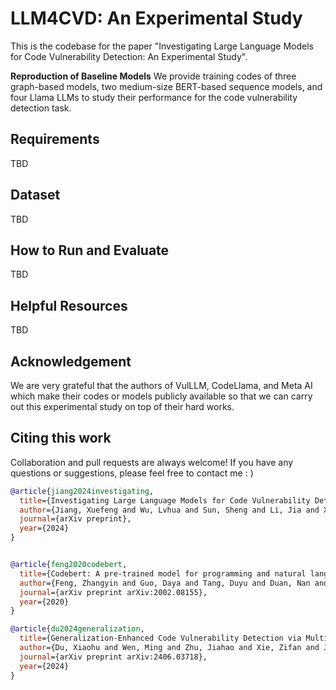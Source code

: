 # LLM4CVD: An Experimental Study

This is the codebase for the paper "Investigating Large Language Models for Code Vulnerability Detection: An Experimental Study".

**Reproduction of Baseline Models**
We provide training codes of three graph-based models, two medium-size BERT-based sequence models, and four Llama LLMs to study their performance for the code vulnerability detection task.  

## Requirements
TBD

## Dataset
TBD

## How to Run and Evaluate
TBD

## Helpful Resources
TBD

## Acknowledgement

We are very grateful that the authors of VulLLM, CodeLlama, and Meta AI which make their codes or models publicly available so that we can carry out this experimental study on top of their hard works.

## Citing this work
Collaboration and pull requests are always welcome! If you have any questions or suggestions, please feel free to contact me : )

```bibtex
@article{jiang2024investigating,
  title={Investigating Large Language Models for Code Vulnerability Detection: An Experimental Study},
  author={Jiang, Xuefeng and Wu, Lvhua and Sun, Sheng and Li, Jia and Xue, Jingjing and Wang, Yuwei and Wu, Tingting and Liu, Min},
  journal={arXiv preprint},
  year={2024}
}


@article{feng2020codebert,
  title={Codebert: A pre-trained model for programming and natural languages},
  author={Feng, Zhangyin and Guo, Daya and Tang, Duyu and Duan, Nan and Feng, Xiaocheng and Gong, Ming and Shou, Linjun and Qin, Bing and Liu, Ting and Jiang, Daxin and others},
  journal={arXiv preprint arXiv:2002.08155},
  year={2020}
}

@article{du2024generalization,
  title={Generalization-Enhanced Code Vulnerability Detection via Multi-Task Instruction Fine-Tuning},
  author={Du, Xiaohu and Wen, Ming and Zhu, Jiahao and Xie, Zifan and Ji, Bin and Liu, Huijun and Shi, Xuanhua and Jin, Hai},
  journal={arXiv preprint arXiv:2406.03718},
  year={2024}
}
```
